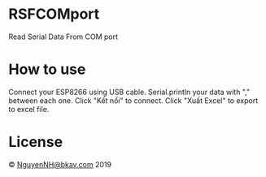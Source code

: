 # RSFCOMport
Read Serial Data From COM port

# How to use 
Connect your ESP8266 using USB cable.
Serial.println your data with "," between each one.
Click "Kết nối" to connect.
Click "Xuất Excel" to export to excel file.

# License 
© NguyenNH@bkav.com 2019

